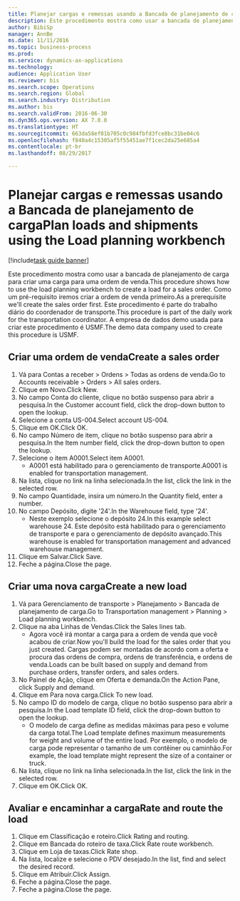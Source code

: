 ```yaml
--- 
title: Planejar cargas e remessas usando a Bancada de planejamento de carga
description: Este procedimento mostra como usar a bancada de planejamento de carga para criar uma carga para uma ordem de venda.
author: BibiSp
manager: AnnBe
ms.date: 11/11/2016
ms.topic: business-process
ms.prod: 
ms.service: dynamics-ax-applications
ms.technology: 
audience: Application User
ms.reviewer: bis
ms.search.scope: Operations
ms.search.region: Global
ms.search.industry: Distribution
ms.author: bis
ms.search.validFrom: 2016-06-30
ms.dyn365.ops.version: AX 7.0.0
ms.translationtype: HT
ms.sourcegitcommit: 663da58ef01b705c0c984fbfd3fce8bc31be04c6
ms.openlocfilehash: f840a4c15305af5f55451ae7f1cec2da25e685a4
ms.contentlocale: pt-br
ms.lasthandoff: 08/29/2017

---
```

# <a name="plan-loads-and-shipments-using-the-load-planning-workbench"></a><span data-ttu-id="0bdbc-103">Planejar cargas e remessas usando a Bancada de planejamento de carga</span><span class="sxs-lookup"><span data-stu-id="0bdbc-103">Plan loads and shipments using the Load planning workbench</span></span>

[!include[task guide banner](../../includes/task-guide-banner.md)]

<span data-ttu-id="0bdbc-104">Este procedimento mostra como usar a bancada de planejamento de carga para criar uma carga para uma ordem de venda.</span><span class="sxs-lookup"><span data-stu-id="0bdbc-104">This procedure shows how to use the load planning workbench to create a load for a sales order.</span></span> <span data-ttu-id="0bdbc-105">Como um pré-requisito iremos criar a ordem de venda primeiro.</span><span class="sxs-lookup"><span data-stu-id="0bdbc-105">As a prerequisite we'll create the sales order first.</span></span> <span data-ttu-id="0bdbc-106">Este procedimento é parte do trabalho diário do coordenador de transporte.</span><span class="sxs-lookup"><span data-stu-id="0bdbc-106">This procedure is part of the daily work for the transportation coordinator.</span></span> <span data-ttu-id="0bdbc-107">A empresa de dados demo usada para criar este procedimento é USMF.</span><span class="sxs-lookup"><span data-stu-id="0bdbc-107">The demo data company used to create this procedure is USMF.</span></span>


## <a name="create-a-sales-order"></a><span data-ttu-id="0bdbc-108">Criar uma ordem de venda</span><span class="sxs-lookup"><span data-stu-id="0bdbc-108">Create a sales order</span></span>
1. <span data-ttu-id="0bdbc-109">Vá para Contas a receber > Ordens > Todas as ordens de venda.</span><span class="sxs-lookup"><span data-stu-id="0bdbc-109">Go to Accounts receivable > Orders > All sales orders.</span></span>
2. <span data-ttu-id="0bdbc-110">Clique em Novo.</span><span class="sxs-lookup"><span data-stu-id="0bdbc-110">Click New.</span></span>
3. <span data-ttu-id="0bdbc-111">No campo Conta do cliente, clique no botão suspenso para abrir a pesquisa.</span><span class="sxs-lookup"><span data-stu-id="0bdbc-111">In the Customer account field, click the drop-down button to open the lookup.</span></span>
4. <span data-ttu-id="0bdbc-112">Selecione a conta US-004.</span><span class="sxs-lookup"><span data-stu-id="0bdbc-112">Select account US-004.</span></span>
5. <span data-ttu-id="0bdbc-113">Clique em OK.</span><span class="sxs-lookup"><span data-stu-id="0bdbc-113">Click OK.</span></span>
6. <span data-ttu-id="0bdbc-114">No campo Número de item, clique no botão suspenso para abrir a pesquisa.</span><span class="sxs-lookup"><span data-stu-id="0bdbc-114">In the Item number field, click the drop-down button to open the lookup.</span></span>
7. <span data-ttu-id="0bdbc-115">Selecione o item A0001.</span><span class="sxs-lookup"><span data-stu-id="0bdbc-115">Select item A0001.</span></span>
    * <span data-ttu-id="0bdbc-116">A0001 está habilitado para o gerenciamento de transporte.</span><span class="sxs-lookup"><span data-stu-id="0bdbc-116">A0001 is enabled for transportation management.</span></span>  
8. <span data-ttu-id="0bdbc-117">Na lista, clique no link na linha selecionada.</span><span class="sxs-lookup"><span data-stu-id="0bdbc-117">In the list, click the link in the selected row.</span></span>
9. <span data-ttu-id="0bdbc-118">No campo Quantidade, insira um número.</span><span class="sxs-lookup"><span data-stu-id="0bdbc-118">In the Quantity field, enter a number.</span></span>
10. <span data-ttu-id="0bdbc-119">No campo Depósito, digite '24'.</span><span class="sxs-lookup"><span data-stu-id="0bdbc-119">In the Warehouse field, type '24'.</span></span>
    * <span data-ttu-id="0bdbc-120">Neste exemplo selecione o depósito 24.</span><span class="sxs-lookup"><span data-stu-id="0bdbc-120">In this example select warehouse 24.</span></span> <span data-ttu-id="0bdbc-121">Este depósito está habilitado para o gerenciamento de transporte e para o gerenciamento de depósito avançado.</span><span class="sxs-lookup"><span data-stu-id="0bdbc-121">This warehouse is enabled for transportation management and advanced warehouse management.</span></span>  
11. <span data-ttu-id="0bdbc-122">Clique em Salvar.</span><span class="sxs-lookup"><span data-stu-id="0bdbc-122">Click Save.</span></span>
12. <span data-ttu-id="0bdbc-123">Feche a página.</span><span class="sxs-lookup"><span data-stu-id="0bdbc-123">Close the page.</span></span>

## <a name="create-a-new-load"></a><span data-ttu-id="0bdbc-124">Criar uma nova carga</span><span class="sxs-lookup"><span data-stu-id="0bdbc-124">Create a new load</span></span>
1. <span data-ttu-id="0bdbc-125">Vá para Gerenciamento de transporte > Planejamento > Bancada de planejamento de carga.</span><span class="sxs-lookup"><span data-stu-id="0bdbc-125">Go to Transportation management > Planning > Load planning workbench.</span></span>
2. <span data-ttu-id="0bdbc-126">Clique na aba Linhas de Vendas.</span><span class="sxs-lookup"><span data-stu-id="0bdbc-126">Click the Sales lines tab.</span></span>
    * <span data-ttu-id="0bdbc-127">Agora você irá montar a carga para a ordem de venda que você acabou de criar.</span><span class="sxs-lookup"><span data-stu-id="0bdbc-127">Now you'll build the load for the sales order that you just created.</span></span> <span data-ttu-id="0bdbc-128">Cargas podem ser montadas de acordo com a oferta e procura das ordens de compra, ordens de transferência, e ordens de venda.</span><span class="sxs-lookup"><span data-stu-id="0bdbc-128">Loads can be built based on supply and demand from purchase orders, transfer orders, and sales orders.</span></span>  
3. <span data-ttu-id="0bdbc-129">No Painel de Ação, clique em Oferta e demanda.</span><span class="sxs-lookup"><span data-stu-id="0bdbc-129">On the Action Pane, click Supply and demand.</span></span>
4. <span data-ttu-id="0bdbc-130">Clique em Para nova carga.</span><span class="sxs-lookup"><span data-stu-id="0bdbc-130">Click To new load.</span></span>
5. <span data-ttu-id="0bdbc-131">No campo ID do modelo de carga, clique no botão suspenso para abrir a pesquisa.</span><span class="sxs-lookup"><span data-stu-id="0bdbc-131">In the Load template ID field, click the drop-down button to open the lookup.</span></span>
    * <span data-ttu-id="0bdbc-132">O modelo de carga define as medidas máximas para peso e volume da carga total.</span><span class="sxs-lookup"><span data-stu-id="0bdbc-132">The Load template defines maximum measurements for weight and volume of the entire load.</span></span> <span data-ttu-id="0bdbc-133">Por exemplo, o modelo de carga pode representar o tamanho de um contêiner ou caminhão.</span><span class="sxs-lookup"><span data-stu-id="0bdbc-133">For example, the load template might represent the size of a container or truck.</span></span>  
6. <span data-ttu-id="0bdbc-134">Na lista, clique no link na linha selecionada.</span><span class="sxs-lookup"><span data-stu-id="0bdbc-134">In the list, click the link in the selected row.</span></span>
7. <span data-ttu-id="0bdbc-135">Clique em OK.</span><span class="sxs-lookup"><span data-stu-id="0bdbc-135">Click OK.</span></span>

## <a name="rate-and-route-the-load"></a><span data-ttu-id="0bdbc-136">Avaliar e encaminhar a carga</span><span class="sxs-lookup"><span data-stu-id="0bdbc-136">Rate and route the load</span></span>
1. <span data-ttu-id="0bdbc-137">Clique em Classificação e roteiro.</span><span class="sxs-lookup"><span data-stu-id="0bdbc-137">Click Rating and routing.</span></span>
2. <span data-ttu-id="0bdbc-138">Clique em Bancada do roteiro de taxa.</span><span class="sxs-lookup"><span data-stu-id="0bdbc-138">Click Rate route workbench.</span></span>
3. <span data-ttu-id="0bdbc-139">Clique em Loja de taxas.</span><span class="sxs-lookup"><span data-stu-id="0bdbc-139">Click Rate shop.</span></span>
4. <span data-ttu-id="0bdbc-140">Na lista, localize e selecione o PDV desejado.</span><span class="sxs-lookup"><span data-stu-id="0bdbc-140">In the list, find and select the desired record.</span></span>
5. <span data-ttu-id="0bdbc-141">Clique em Atribuir.</span><span class="sxs-lookup"><span data-stu-id="0bdbc-141">Click Assign.</span></span>
6. <span data-ttu-id="0bdbc-142">Feche a página.</span><span class="sxs-lookup"><span data-stu-id="0bdbc-142">Close the page.</span></span>
7. <span data-ttu-id="0bdbc-143">Feche a página.</span><span class="sxs-lookup"><span data-stu-id="0bdbc-143">Close the page.</span></span>


